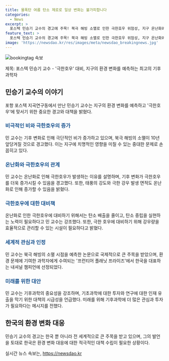 ```yaml
---
title: 물폭탄 여름 탄소 제로로 일상 변화는 불가피합니다
categories:
  - News
excerpt: >
  포스텍 민승기 교수의 경고에 주목! 북극 해빙 소멸로 인한 극한호우 위험성, 지구 온난화와의 연관성, 대규모 폭우의 빈도 증가 등에 대한 교수의 경고가 압도적이다. 기후과학계 최고로 꼽히는 민 교수는 북극의 빨리 찾아온 온난화가 우리에게 불길한 영향을 미치는 것을 경고하며, 탄소 배출을 줄이고 온난화 대응책 마련이 시급하다 강조하고 있다. 또한, 기후과학에 대한 투자 부재와 인재 유치 문제를 제기하며, 기초과학에 대한 인재 유도와 대책이 시급하다고 주장하고 있다.
feature_text: >
  포스텍 민승기 교수의 경고에 주목! 북극 해빙 소멸로 인한 극한호우 위험성, 지구 온난화와의 연관성, 대규모 폭우의 빈도 증가 등에 대한 교수의 경고가 압도적이다. 기후과학계 최고로 꼽히는 민 교수는 북극의 빨리 찾아온 온난화가 우리에게 불길한 영향을 미치는 것을 경고하며, 탄소 배출을 줄이고 온난화 대응책 마련이 시급하다 강조하고 있다. 또한, 기후과학에 대한 투자 부재와 인재 유치 문제를 제기하며, 기초과학에 대한 인재 유도와 대책이 시급하다고 주장하고 있다.
image: 'https://newsdao.kr/res/images/meta/newsdao_breakingnews.jpg'
---
```


<p><img src="https://newsdao.kr/res/images/meta/newsdao_breakingnews.jpg" alt="bookingtag 속보" /></p>

<p>제목: 포스텍 민승기 교수 - '극한호우' 대비, 지구의 환경 변화를 예측하는 최고의 기후과학자</p>

<h2 data-ke-size="size26">민승기 교수의 이야기</h2>

<p data-ke-size="size16">포항 포스텍 지곡연구동에서 만난 민승기 교수는 지구의 환경 변화를 예측하고 '극한호우'에 맞서기 위한 중요한 경고와 대책을 밝혔다.</p>

<h3><b><span style="color: #1a5490;">비극적인 비와 극한호우의 증가</span></b></h3>

<p data-ke-size="size16">민 교수는 기후 변화로 인해 극단적인 비가 증가하고 있으며, 북극 해빙의 소멸이 10년 앞당겨질 것으로 경고했다. 이는 지구에 치명적인 영향을 미칠 수 있는 중대한 문제로 손꼽히고 있다.</p>

<h3><b><span style="color: #1a5490;">온난화와 극한호우의 관계</span></b></h3>

<p data-ke-size="size16">민 교수는 온난화로 인해 극한호우가 발생하는 이유를 설명하며, 기후 변화가 극한호우를 더욱 증가시킬 수 있음을 경고했다. 또한, 태풍의 강도와 극한 강우 발생 면적도 온난화로 인해 증가할 수 있음을 밝혔다.</p>

<h3><b><span style="color: #1a5490;">극한호우에 대한 대비책</span></b></h3>

<p data-ke-size="size16">온난화로 인한 극한호우에 대비하기 위해서는 탄소 배출을 줄이고, 탄소 중립을 실현하는 노력이 필요하다고 민 교수는 강조했다. 또한, 극한 호우에 대비하기 위해 강우량을 효율적으로 관리할 수 있는 시설이 필요하다고 밝혔다.</p>

<h3><b><span style="color: #1a5490;">세계적 관심과 인정</span></b></h3>

<p data-ke-size="size16">민 교수는 북극 해빙의 소멸 시점을 예측한 논문으로 국제적으로 큰 주목을 받았으며, 환경 문제에 기여한 과학자에게 수여되는 '프런티어 플래닛 프라이즈'에서 한국을 대표하는 내셔널 챔피언에 선정되었다.</p>

<h3><b><span style="color: #1a5490;">미래를 위한 대안</span></b></h3>

<p data-ke-size="size16">민 교수는 기후과학의 중요성을 강조하며, 기초과학에 대한 투자와 연구에 대한 인재 유출을 막기 위한 대책의 시급성을 언급했다. 미래를 위해 기후과학에 더 많은 관심과 투자가 필요하다는 메시지를 전했다.</p>

<h2 data-ke-size="size26">한국의 환경 변화 대응</h2>

<p data-ke-size="size16">민승기 교수의 경고는 한국 뿐 아니라 전 세계적으로 큰 주목을 받고 있으며, 그의 발언을 토대로 한국은 환경 변화 대응에 대한 적극적인 대책 수립이 필요한 상황이다.</p>
실시간 뉴스 속보는, <a href="https://newsdao.kr" rel="dofollow">https://newsdao.kr</a>


